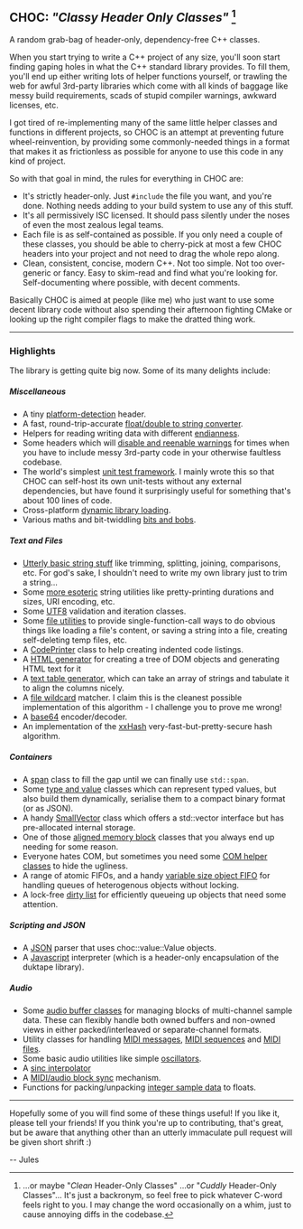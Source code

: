 ## CHOC: _"Classy Header Only Classes"_ [^1]

A random grab-bag of header-only, dependency-free C++ classes.

When you start trying to write a C++ project of any size, you'll soon start finding gaping holes in what the C++ standard library provides. To fill them, you'll end up either writing lots of helper functions yourself, or trawling the web for awful 3rd-party libraries which come with all kinds of baggage like messy build requirements, scads of stupid compiler warnings, awkward licenses, etc.

I got tired of re-implementing many of the same little helper classes and functions in different projects, so CHOC is an attempt at preventing future wheel-reinvention, by providing some commonly-needed things in a format that makes it as frictionless as possible for anyone to use this code in any kind of project.

So with that goal in mind, the rules for everything in CHOC are:

 - It's strictly header-only. Just `#include` the file you want, and you're done. Nothing needs adding to your build system to use any of this stuff.
 - It's all permissively ISC licensed. It should pass silently under the noses of even the most zealous legal teams.
 - Each file is as self-contained as possible. If you only need a couple of these classes, you should be able to cherry-pick at most a few CHOC headers into your project and not need to drag the whole repo along.
 - Clean, consistent, concise, modern C++. Not too simple. Not too over-generic or fancy. Easy to skim-read and find what you're looking for. Self-documenting where possible, with decent comments.

Basically CHOC is aimed at people (like me) who just want to use some decent library code without also spending their afternoon fighting CMake or looking up the right compiler flags to make the dratted thing work.

-----------------------------------------------------------------------

### Highlights

The library is getting quite big now. Some of its many delights include:

##### Miscellaneous

- A tiny [platform-detection](./platform/choc_Platform.h) header.
- A fast, round-trip-accurate [float/double to string converter](./text/choc_FloatToString.h).
- Helpers for reading writing data with different [endianness](./platform/choc_Endianness.h).
- Some headers which will [disable and reenable warnings](./platform/choc_DisableAllWarnings.h) for times when you have to include messy 3rd-party code in your otherwise faultless codebase.
- The world's simplest [unit test framework](./tests/choc_UnitTest.h). I mainly wrote this so that CHOC can self-host its own unit-tests without any external dependencies, but have found it surprisingly useful for something that's about 100 lines of code.
- Cross-platform [dynamic library loading](./platform/choc_DynamicLibrary.h).
- Various maths and bit-twiddling [bits and bobs](./math/choc_MathHelpers.h).

##### Text and Files

- [Utterly basic string stuff](./text/choc_StringUtilities.h) like trimming, splitting, joining, comparisons, etc. For god's sake, I shouldn't need to write my own library just to trim a string...
- Some [more esoteric](./text/choc_StringUtilities.h) string utilities like pretty-printing durations and sizes, URI encoding, etc.
- Some [UTF8](./text/choc_UTF8.h) validation and iteration classes.
- Some [file utilities](./text/choc_Files.h) to provide single-function-call ways to do obvious things like loading a file's content, or saving a string into a file, creating self-deleting temp files, etc.
- A [CodePrinter](./text/CodePrinter.h) class to help creating indented code listings.
- A [HTML generator](./text/choc_HTML.h) for creating a tree of DOM objects and generating HTML text for it
- A [text table generator](./text/choc_TextTable.h), which can take an array of strings and tabulate it to align the columns nicely.
- A [file wildcard](./text/choc_Wildcard.h) matcher. I claim this is the cleanest possible implementation of this algorithm - I challenge you to prove me wrong!
- A [base64](./text/choc_Base64.h) encoder/decoder.
- An implementation of the [xxHash](./text/choc_xxHash.h) very-fast-but-pretty-secure hash algorithm.

##### Containers

- A [span](./containers/choc_Span.h) class to fill the gap until we can finally use `std::span`.
- Some [type and value](./containers/choc_Value.h) classes which can represent typed values, but also build them dynamically, serialise them to a compact binary format (or as JSON).
- A handy [SmallVector](./containers/choc_SmallVector.h) class which offers a std::vector interface but has pre-allocated internal storage.
- One of those [aligned memory block](./containers/choc_AlignedMemoryBlock.h) classes that you always end up needing for some reason.
- Everyone hates COM, but sometimes you need some [COM helper classes](./containers/choc_COM.h) to hide the ugliness.
- A range of atomic FIFOs, and a handy [variable size object FIFO](./containers/choc_VariableSizeFIFO.h) for handling queues of heterogenous objects without locking.
- A lock-free [dirty list](./containers/choc_DirtyList.h) for efficiently queueing up objects that need some attention.

##### Scripting and JSON

- A [JSON](./text/choc_JSON.h) parser that uses choc::value::Value objects.
- A [Javascript](./javascript/choc_javascript.h) interpreter (which is a header-only encapsulation of the duktape library).

##### Audio

- Some [audio buffer classes](./audio/choc_SampleBuffers.h) for managing blocks of multi-channel sample data. These can flexibly handle both owned buffers and non-owned views in either packed/interleaved or separate-channel formats.
- Utility classes for handling [MIDI messages](./audio/choc_MIDI.h), [MIDI sequences](./audio/choc_MIDISequence.h) and [MIDI files](./.audio/choc_MIDIFile.h).
- Some basic audio utilities like simple [oscillators](./audio/choc_Oscillators.h).
- A [sinc interpolator](./audio/choc_SincInterpolator.h)
- A [MIDI/audio block sync](./audio/choc_AudioMIDIBlockDispatcher.h) mechanism.
- Functions for packing/unpacking [integer sample data](./audio/choc_AudioSampleData.h) to floats.

-----------------------------------------------------------------------

Hopefully some of you will find some of these things useful! If you like it, please tell your friends! If you think you're up to contributing, that's great, but be aware that anything other than an utterly immaculate pull request will be given short shrift :)

-- Jules



[^1]: ...or maybe "*Clean* Header-Only Classes" ...or "*Cuddly* Header-Only Classes"... It's just a backronym, so feel free to pick whatever C-word feels right to you. I may change the word occasionally on a whim, just to cause annoying diffs in the codebase.
